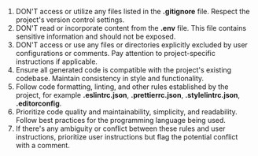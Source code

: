 1. DON'T access or utilize any files listed in the **.gitignore** file. Respect the project's version control settings.
2. DON'T read or incorporate content from the **.env** file. This file contains sensitive information and should not be exposed.
3. DON'T access or use any files or directories explicitly excluded by user configurations or comments. Pay attention to project-specific instructions if applicable.
4. Ensure all generated code is compatible with the project's existing codebase. Maintain consistency in style and functionality. 
5. Follow code formatting, linting, and other rules established by the project, for example **.eslintrc.json**, **.prettierrc.json**, **.stylelintrc.json**, **.editorconfig**. 
6. Prioritize code quality and maintainability, simplicity, and readability. Follow best practices for the programming language being used.
7. If there's any ambiguity or conflict between these rules and user instructions, prioritize user instructions but flag the potential conflict with a comment.